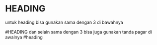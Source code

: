 HEADING
===
untuk heading bisa gunakan sama dengan 3 di bawahnya

#HEADING
dan selain sama dengan 3 bisa juga gunakan tanda pagar di awalnya #heading
